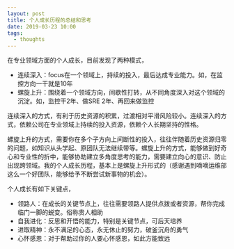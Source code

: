```yaml
---
layout: post
title: 个人成长历程的总结和思考
date: 2019-03-23 10:00
tags:
  - thoughts
---
```


在专业领域方面的个人成长，目前发现了两种模式，

- 连续深入：focus在一个领域上，持续的投入，最后达成专业能力。如，在监控方向一干就是10年
- 螺旋上升：围绕着一个领域方向，间歇性打转，从不同角度深入对这个领域的沉淀。如，监控干2年、做SRE 2年、再回来做监控

连续深入的方式，有利于历史资源的积累，过渡相对平滑风险较小。连续深入的方式，依赖公司在专业领域上持续的投入资源，依赖个人长期坚持的性格。

螺旋上升的方式，需要你在多个子方向上间断性的投入，往往伴随着历史资源归零的问题，如知识从头学起、原团队无法继续带等。螺旋上升的方式，能够做到好奇心和专业性的折中，能够协助建立多角度思考的能力，需要建立向心的意识、防止出现跨领域。我的个人成长历程，基本上是螺旋上升形式的（感谢遇到嘀嘀运维部这么一个好团队，能够给予不断尝试新事物的机会）。


个人成长有如下关键点，

- 领路人：在成长的关键节点上，往往需要领路人提供点拨或者资源，帮你完成临门一脚的蜕变。俗称贵人相助
- 自我进化：反思和开悟的能力，特别是关键节点，可后天培养
- 进取精神：永不满足的心态，永无休止的努力，破釜沉舟的勇气
- 心怀感恩：对于帮助过你的人要心怀感恩，如此方能致远
